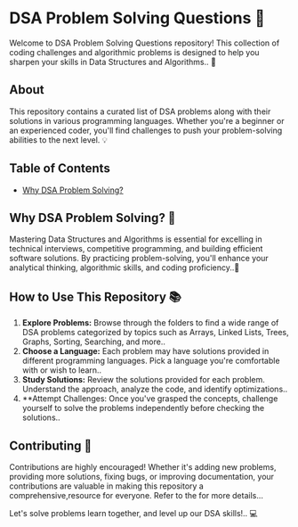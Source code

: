 # DSA Problem Solving Questions 🧩

Welcome to DSA Problem Solving Questions repository! This collection of coding challenges and algorithmic problems is designed to help you sharpen your skills in Data Structures and Algorithms.. 🚀

## About
This repository contains a curated list of DSA problems along with their solutions in various programming languages. Whether you're a beginner or an experienced coder, you'll find challenges to push your problem-solving abilities to the next level. 💡

## Table of Contents
- [Why DSA Problem Solving?](#why-dsa-problem-solving)

## Why DSA Problem Solving? 🤔
Mastering Data Structures and Algorithms is essential for excelling in technical interviews, competitive programming, and building efficient software solutions. By practicing problem-solving, you'll enhance your analytical thinking, algorithmic skills, and coding proficiency..💪

## How to Use This Repository 📚
1. **Explore Problems:** Browse through the folders to find a wide range of DSA problems categorized by topics such as Arrays, Linked Lists, Trees, Graphs, Sorting, Searching, and more..
2. **Choose a Language:** Each problem may have solutions provided in different programming languages. Pick a language you're comfortable with or wish to learn..
3. **Study Solutions:** Review the solutions provided for each problem. Understand the approach, analyze the code, and identify optimizations..
4. **Attempt Challenges: Once you've grasped the concepts, challenge yourself to solve the problems independently before checking the solutions..

## Contributing 🤝
Contributions are highly encouraged! Whether it's adding new problems, providing more solutions, fixing bugs, or improving documentation, your contributions are valuable in making this repository a comprehensive,resource for everyone. Refer to the for more details...

Let's solve problems learn together, and level up our DSA skills!.. 💻
